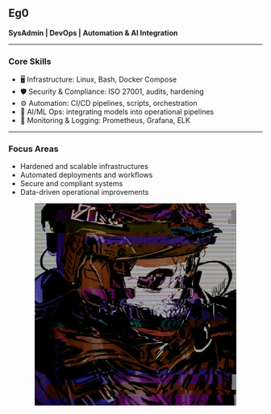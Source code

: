 <!-- Name -->

## Eg0  
**SysAdmin | DevOps | Automation & AI Integration**

---

### Core Skills
- 🖥 Infrastructure: Linux, Bash, Docker Compose  
- 🛡 Security & Compliance: ISO 27001, audits, hardening  
- ⚙️ Automation: CI/CD pipelines, scripts, orchestration  
- 🤖 AI/ML Ops: integrating models into operational pipelines  
- 📡 Monitoring & Logging: Prometheus, Grafana, ELK  

---

### Focus Areas
- Hardened and scalable infrastructures  
- Automated deployments and workflows  
- Secure and compliant systems  
- Data-driven operational improvements  

<!-- Banner -->
<p align="center">
  <img src="banner-01.gif" alt="Banner" width="400"/>
</p>
